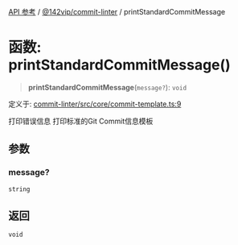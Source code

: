 [API 参考](../../../index.md) / [@142vip/commit-linter](../index.md) / printStandardCommitMessage

# 函数: printStandardCommitMessage()

> **printStandardCommitMessage**(`message?`): `void`

定义于: [commit-linter/src/core/commit-template.ts:9](https://github.com/142vip/core-x/blob/d978b443ed1221c42602080459c0a22aae31b2d5/packages/commit-linter/src/core/commit-template.ts#L9)

打印错误信息
打印标准的Git Commit信息模板

## 参数

### message?

`string`

## 返回

`void`
